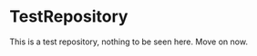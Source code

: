 TestRepository
==============

This is a test repository, nothing to be seen here. Move on now.  
 
 
   
     
   
             
 
 
  
  
  
 
 
 
 
 
  
 
 
